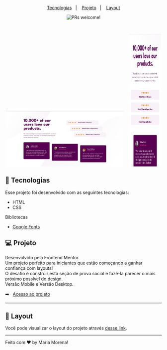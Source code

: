 <p align="center">
  <a href="#-tecnologias">Tecnologias</a>&nbsp;&nbsp;&nbsp;|&nbsp;&nbsp;&nbsp;
  <a href="#-projeto">Projeto</a>&nbsp;&nbsp;&nbsp;|&nbsp;&nbsp;&nbsp;
  <a href="#-layout">Layout</a>
</p>

<p align="center">
 <img src="https://img.shields.io/static/v1?label=PRs&message=welcome&color=49AA26&labelColor=000000" alt="PRs welcome!" />
</p>

<br>

<p align="center">
  <img alt="Social Proof Section" src="assets/desktop.png" width="75%">&nbsp;&nbsp;&nbsp;&nbsp;
  <img alt="Social Proof Section" src="assets/mobile.png" width="20%" height="425px">
</p>

## 🚀 Tecnologias

Esse projeto foi desenvolvido com as seguintes tecnologias:

- HTML
- CSS

Bibliotecas

- [Google Fonts](https://fonts.google.com/)

## 💻 Projeto

Desenvolvido pela Frontend Mentor.<br>
Um projeto perfeito para iniciantes que estão começando a ganhar confiança com layouts!<br>
O desafio é construir esta seção de prova social e fazê-la parecer o mais próximo possível do design. <br>
Versão Mobile e Versão Desktop.

➡️ &nbsp;&nbsp;[Acesso ao projeto](https://mariamorena27.github.io/social_proof_section/)

---

## 🔖 Layout

Você pode visualizar o layout do projeto através [desse link](https://www.frontendmentor.io/challenges/social-proof-section-6e0qTv_bA).

---

Feito com ♥ by Maria Morena!
